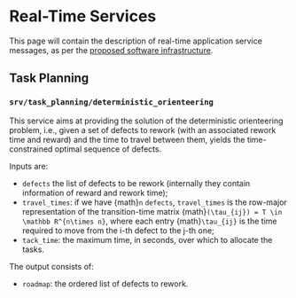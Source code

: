 # Real-Time Services

This page will contain the description of real-time application service messages, as per the [proposed software infrastructure](https://magician-project.github.io/magician-project/framework.html#software-infrastructure-overview).

## Task Planning

### `srv/task_planning/deterministic_orienteering`

This service aims at providing the solution of the deterministic orienteering problem, i.e., given a set of defects to rework (with an associated rework time and reward) and the time to travel between them, yields the time-constrained optimal sequence of defects.

Inputs are:
- `defects` the list of defects to be rework (internally they contain information of reward and rework time);
- `travel_times`: if we have {math}`n` `defects`, `travel_times` is the row-major representation of the transition-time matrix {math}`(\tau_{ij}) = T \in \mathbb R^{n\times n}`, where each entry {math}`\tau_{ij}` is the time required to move from the i-th defect to the j-th one;
- `tack_time`: the maximum time, in seconds, over which to allocate the tasks.

The output consists of:
- `roadmap`: the ordered list of defects to rework.

